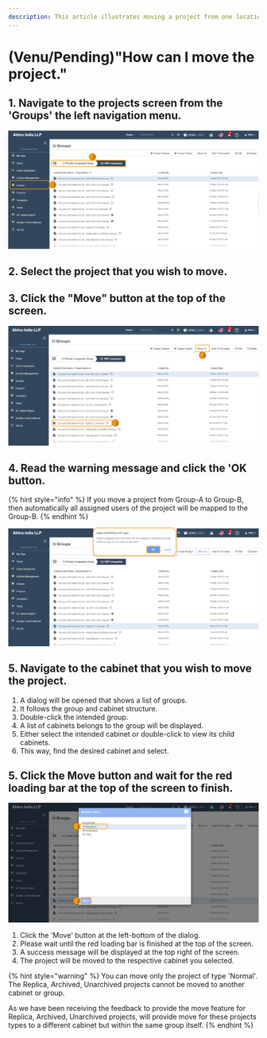 ```yaml
---
description: This article illustrates moving a project from one location to another.
---
```


# \(Venu/Pending\)"How can I move the project."

## 1. Navigate to the projects screen from the 'Groups' the left navigation menu.

![&apos;Groups&apos; left navigation menu &amp;gt; Go to the cabinet where your project is presented  ](../.gitbook/assets/move-project-1.png)

## 2. Select the project that you wish to move.

## 3. Click the "Move" button at the top of the screen.

![](../.gitbook/assets/move-project-2.png)

## 4. Read the warning message and click the 'OK button.

{% hint style="info" %}
If you move a project from Group-A to Group-B, then automatically all assigned users of the project will be mapped to the Group-B.
{% endhint %}

![](../.gitbook/assets/move-project-3.png)

## 5. Navigate to the cabinet that you wish to move the project.

1. A dialog will be opened that shows a list of groups.
2. It follows the group and cabinet structure.
3. Double-click the intended group.
4. A list of cabinets belongs to the group will be displayed.
5. Either select the intended cabinet or double-click to view its child cabinets. 
6. This way, find the desired cabinet and select.

## 5. Click the Move button and wait for the red loading bar at the top of the screen to finish.

![](../.gitbook/assets/move-project-4.png)

1. Click the 'Move' button at the left-bottom of the dialog.
2. Please wait until the red loading bar is finished at the top of the screen.
3. A success message will be displayed at the top right of the screen.
4. The project will be moved to the respective cabinet you selected.

{% hint style="warning" %}
You can move only the project of type 'Normal'. The Replica, Archived, Unarchived projects cannot be moved to another cabinet or group.

As we have been receiving the feedback to provide the move feature for Replica, Archived, Unarchived projects, will provide move for these projects types to a different cabinet but within the same group itself. 
{% endhint %}


